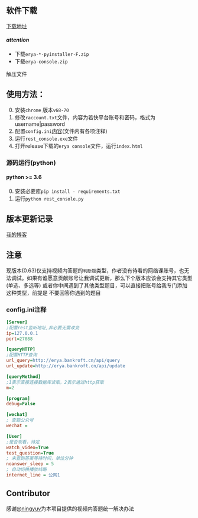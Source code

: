 ## 软件下载

[下载地址](https://github.com/bankroft/chaoxing-MOOC-beta/releases)

#### *attention*
- 下载`erya-*-pyinstaller-F.zip`
- 下载`erya-console.zip`

解压文件

## 使用方法：
0. 安装`chrome` 版本`v68-70`
0. 修改`raccount.txt`文件，内容为若快平台账号和密码，格式为username|password
1. 配置`config.ini`[内容](#config.ini注释)(文件内有各项注释)
2. 运行`rest_console.exe`文件
3. 打开release下载的`erya console`文件，运行`index.html`

### 源码运行(python)

#### python >= 3.6

0. 安装必要库`pip install - requirements.txt`
1. 运行`python rest_console.py`

## 版本更新记录

[我的博客](https://www.bankroft.cn/?p=37, "my blog")

## 注意

现版本(0.63)仅支持视频内答题的`判断题`类型，作者没有待看的网络课账号，也无法调试。如果有谁愿意贡献账号让我调试更新，那么下个版本应该会支持其它类型(单选、多选等)
或者你中间遇到了其他类型题目，可以直接把账号给我专门添加这种类型，前提是   不要回答你遇到的题目


### config.ini注释

```ini
[Server]
;配置rest监听地址,非必要无需改变
ip=127.0.0.1
port=27088

[queryHTTP]
;配置HTTP查询
url_query=http://erya.bankroft.cn/api/query
url_update=http://erya.bankroft.cn/api/update

[queryMethod]
;1表示直接连接数据库读取，2表示通过http获取
m=2

[program]
debug=False

[wechat]
; 查题公众号
wechat = 

[User]
;是否观看，待定
watch_video=True
test_question=True
; 未查到答案等待时间，单位分钟
noanswer_sleep = 5
; 自动切换播放线路
internet_line = 公网1
```

## Contributor
感谢[@ningyuv](https://github.com/ningyuv '2018-10-5')为本项目提供的视频内答题统一解决办法